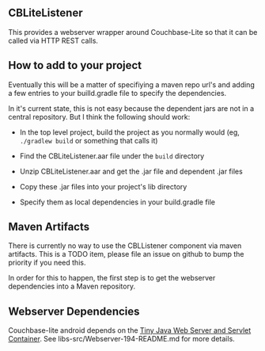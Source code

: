 
## CBLiteListener

This provides a webserver wrapper around Couchbase-Lite so that it can be called via HTTP REST calls.

## How to add to your project

Eventually this will be a matter of specifiying a maven repo url's and adding a few entries to your builld.gradle file to specify the dependencies.

In it's current state, this is not easy because the dependent jars are not in a central repository.  But I think the following should work:

- In the top level project, build the project as you normally would (eg, `./gradlew build` or something that calls it)

- Find the CBLiteListener.aar file under the `build` directory

- Unzip CBLiteListener.aar and get the .jar file and dependent .jar files

- Copy these .jar files into your project's lib directory

- Specify them as local dependencies in your build.gradle file

## Maven Artifacts

There is currently no way to use the CBLListener component via maven artifacts.  This is a TODO item, please file an issue on github to bump the priority if you need this.

In order for this to happen, the first step is to get the webserver dependencies into a Maven repository.

## Webserver Dependencies

Couchbase-lite android depends on the [Tiny Java Web Server and Servlet Container](http://tjws.sourceforge.net/).  See libs-src/Webserver-194-README.md for more details.